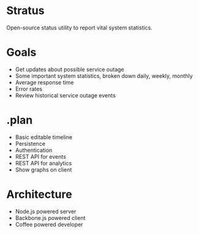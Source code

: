 # Stratus

Open-source status utility to report vital system statistics.

# Goals

- Get updates about possible service outage
- Some important system statistics, broken down daily, weekly, monthly
 - Average response time
 - Error rates
- Review historical service outage events

# .plan

- Basic editable timeline
- Persistence
- Authentication
- REST API for events
- REST API for analytics
- Show graphs on client

# Architecture

- Node.js powered server
- Backbone.js powered client
- Coffee powered developer
